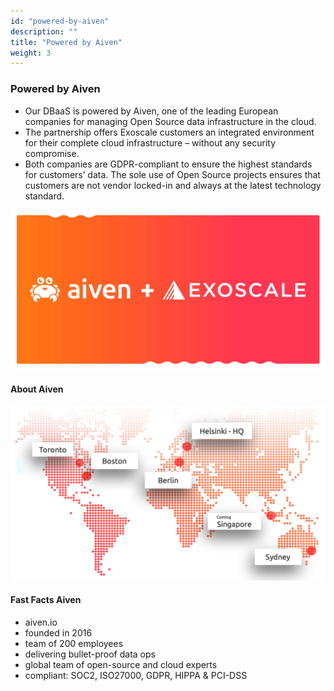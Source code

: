 ```yaml
---
id: "powered-by-aiven"
description: ""
title: "Powered by Aiven"
weight: 3
---
```


### Powered by Aiven

- Our DBaaS is powered by Aiven, one of the leading European companies for managing Open Source data infrastructure in the cloud.
- The partnership offers Exoscale customers an integrated environment for their complete cloud infrastructure – without any security compromise.
- Both companies are GDPR-compliant to ensure the highest standards for customers’ data. The sole use of Open Source projects ensures that customers are not vendor locked-in and always at the latest technology standard.

![aiven-exoscale](aiven-exoscale.png) 

#### About Aiven

![about-aiven](about-aiven.png) 

#### Fast Facts Aiven

- aiven.io
- founded in 2016
- team of 200 employees
- delivering bullet-proof data ops
- global team of open-source and cloud experts
- compliant: SOC2, ISO27000, GDPR, HIPPA & PCI-DSS
